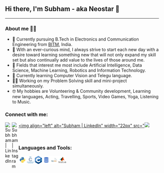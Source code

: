 ## Hi there, I'm Subham - aka Neostar 🌟

---
### About me 💁‍♂️

- 🏫 Currently pursuing B.Tech in Electronics and Communication Engineering from [BITM], India.
- 🧠 With an ever-curious mind, I always strive to start each new day with a desire toward learning something new that will not only expand my skill set but also continually add value to the lives of those around me.
- 🚀 Fields that interest me most include Artificial Intelligence, Data Science, Machine Learning, Robotics and Information Technology.
- 📖 Currently learning Computer Vision and Telegu language.
- 👨‍💻 Working on my Problem Solving skill and mini-project simultaneously.
- 🤓 My hobbies are Volunteering & Community development, Learning new languages, Acting, Travelling, Sports, Video Games, Yoga, Listening to Music.

### Connect with me:

[<img align="left" alt="Subham | LinkedIn" width="22px" src="<img src="https://img.icons8.com/color/48/000000/linkedin.svg" />][linkedin]
[<img align="left" alt="Subham | LinkedIn" width="22px" src="https://cdn.jsdelivr.net/npm/simple-icons@v3/icons/facebook.svg" />][facebook]
[<img align="left" alt="Subham | Instagram" width="22px" src="https://cdn.jsdelivr.net/npm/simple-icons@v3/icons/instagram.svg" />][instagram]

<br />

### Languages and Tools:

[<img align="left" alt="Python" width="26px" src="https://raw.githubusercontent.com/github/explore/80688e429a7d4ef2fca1e82350fe8e3517d3494d/topics/python/python.png" />][Python]
[<img align="left" alt="C" width="26px" src="https://raw.githubusercontent.com/github/explore/80688e429a7d4ef2fca1e82350fe8e3517d3494d/topics/c/c.png" />][C]
[<img align="left" alt="C++" width="26px" src="https://raw.githubusercontent.com/github/explore/80688e429a7d4ef2fca1e82350fe8e3517d3494d/topics/cpp/cpp.png" />][C++]
[<img align="left" alt="SQL" width="26px" src="https://raw.githubusercontent.com/github/explore/80688e429a7d4ef2fca1e82350fe8e3517d3494d/topics/sql/sql.png" />][SQL]
[<img align="left" alt="MySQL" width="26px" src="https://raw.githubusercontent.com/github/explore/80688e429a7d4ef2fca1e82350fe8e3517d3494d/topics/mysql/mysql.png" />][MySQL]
[<img align="left" alt="MATLAB" width="26px" src="https://raw.githubusercontent.com/github/explore/80688e429a7d4ef2fca1e82350fe8e3517d3494d/topics/matlab/matlab.png" />][MATLAB]



[BITM]: https://www.bitmesra.ac.in/
[linkedin]: https://www.linkedin.com/in/subham-surana/
[instagram]: https://www.instagram.com/boss__is__always__right/
[facebook]: https://www.facebook.com/subham.jain.142035/
[Python]: https://raw.githubusercontent.com/github/explore/80688e429a7d4ef2fca1e82350fe8e3517d3494d/topics/python/python.png
[C]: https://raw.githubusercontent.com/github/explore/80688e429a7d4ef2fca1e82350fe8e3517d3494d/topics/c/c.png
[C++]: https://raw.githubusercontent.com/github/explore/80688e429a7d4ef2fca1e82350fe8e3517d3494d/topics/cpp/cpp.png
[SQL]: https://raw.githubusercontent.com/github/explore/80688e429a7d4ef2fca1e82350fe8e3517d3494d/topics/sql/sql.png
[MySQL]: https://raw.githubusercontent.com/github/explore/80688e429a7d4ef2fca1e82350fe8e3517d3494d/topics/mysql/mysql.png
[MATLAB]: https://raw.githubusercontent.com/github/explore/80688e429a7d4ef2fca1e82350fe8e3517d3494d/topics/matlab/matlab.png
